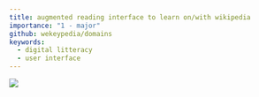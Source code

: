 ```yaml
---
title: augmented reading interface to learn on/with wikipedia
importance: "1 - major"
github: wekeypedia/domains
keywords:
  - digital litteracy
  - user interface
---
```


![](https://camo.githubusercontent.com/2af3b44836ed719fc6df5e627de2f93d1f5fb20e/68747470733a2f2f646c2e64726f70626f7875736572636f6e74656e742e636f6d2f732f616b686e34616a356a74396b3677352f6d6f636b7570732d2d2d72656164696e672d696e746572666163652e706e673f646c3d30)
